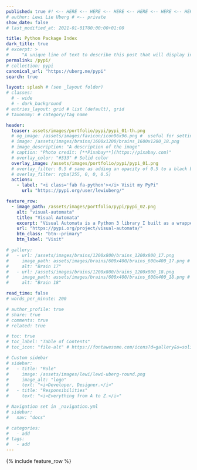 ```yaml
---
published: true #! <-- HERE <-- HERE <-- HERE <-- HERE <-- HERE <-- HERE
# author: Lewi Lie Uberg # <-- private
show_date: false
# last_modified_at: 2021-01-01T00:00:00+01:00

title: Python Package Index
dark_title: true
# excerpt: >
#     "A unique line of text to describe this post that will display in an archive listing and meta description with SEO benefits."
permalink: /pypi/
# collection: pypi
canonical_url: "https://uberg.me/pypi"
search: true

layout: splash # (see _layout folder)
# classes:
  # - wide
  # - dark_background
# entries_layout: grid # list (default), grid
# taxonomy: # category/tag name

header:
  teaser: assets/images/portfolio/pypi/pypi_01-th.png
  # og_image: /assets/images/favicon/icon96x96.png #  useful for setting OpenGraph images on pages that don’t have a header or overlay image.
  # image: /assets/images/brains/1600x1200/brains_1600x1200_18.png
  # image_description: "A description of the image"
  # caption: "Photo credit: [**Pixabay**](https://pixabay.com)"
  # overlay_color: "#333" # Solid color
  overlay_image: /assets/images/portfolio/pypi/pypi_01.png
  # overlay_filter: 0.5 # same as adding an opacity of 0.5 to a black background
  # overlay_filter: rgba(255, 0, 0, 0.5)
  actions:
    - label: "<i class='fab fa-python'></i> Visit my PyPi"
      url: "https://pypi.org/user/lewiuberg/"

feature_row:
  - image_path: /assets/images/portfolio/pypi/pypi_02.png
    alt: "visual-automata"
    title: "Visual Automata"
    excerpt: "Visual Automata is a Python 3 library I built as a wrapper for the Automata library to add more visualization features."
    url: "https://pypi.org/project/visual-automata/"
    btn_class: "btn--primary"
    btn_label: "Visit"

# gallery:
#   - url: /assets/images/brains/1200x800/brains_1200x800_17.png
#     image_path: assets/images/brains/600x400/brains_600x400_17.png # -th
#     alt: "Brain 17"
#   - url: /assets/images/brains/1200x800/brains_1200x800_18.png
#     image_path: assets/images/brains/600x400/brains_600x400_18.png # -th
#     alt: "Brain 18"

read_time: false
# words_per_minute: 200

# author_profile: true
# share: true
# comments: true
# related: true

# toc: true
# toc_label: "Table of Contents"
# toc_icon: "file-alt" # https://fontawesome.com/icons?d=gallery&s=solid&m=free

# Custom sidebar
# sidebar:
#   - title: "Role"
#     image: /assets/images/lewi/lewi-uberg-round.png
#     image_alt: "logo"
#     text: "<i>Developer, Designer.</i>"
#   - title: "Responsibilities"
#     text: "<i>Everything from A to Z.</i>"

# Navigation set in _navigation.yml
# sidebar:
#   nav: "docs"

# categories:
#   - add
# tags:
#   - add
---
```

<!-- Global site tag (gtag.js) - Google Analytics -->
<script async src="https://www.googletagmanager.com/gtag/js?id=G-X5TVX1RNG8"></script>
<script>
  window.dataLayer = window.dataLayer || [];
  function gtag(){dataLayer.push(arguments);}
  gtag('js', new Date());

  gtag('config', 'G-X5TVX1RNG8');
</script>

{% include feature_row %}

<!-- {% include gallery caption="Gallery of my brain." %} -->
